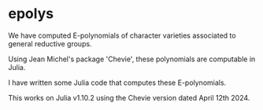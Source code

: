 # epolys
We have computed E-polynomials of character varieties associated to general reductive groups. 

Using Jean Michel's package 'Chevie', these polynomials are computable in Julia. 

I have written some Julia code that computes these E-polynomials. 

This works on Julia v1.10.2 using the Chevie version dated April 12th 2024. 
